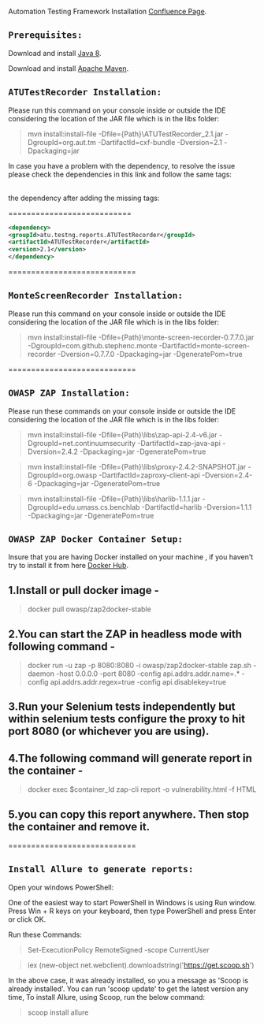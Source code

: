 Automation Testing Framework Installation [Confluence Page](https://cegedimrx.spectrumhosting.net/confluence/display/HEAL/Automation+Testing+Framework+Installation).<br />

## `Prerequisites:`

Download and install [Java 8](https://www.oracle.com/java/technologies/javase/javase-jdk8-downloads.html).<br />

Download and install [Apache Maven](https://maven.apache.org/download.cgi).<br />

## `ATUTestRecorder Installation:`

Please run this command on your console inside or outside the IDE considering the location of the JAR file which is in the libs folder:<br />

> mvn install:install-file -Dfile={Path}\ATUTestRecorder_2.1.jar -DgroupId=org.aut.tm -DartifactId=cxf-bundle -Dversion=2.1 -Dpackaging=jar <br />

In case you have a problem with the dependency, to resolve the issue please check the dependencies in this link and follow the same tags:<br /><br />

the dependency after adding the missing tags:<br />

=========================== <br />
```xml
<dependency>
<groupId>atu.testng.reports.ATUTestRecorder</groupId>
<artifactId>ATUTestRecorder</artifactId>
<version>2.1</version> 
</dependency>
```
============================<br />

## `MonteScreenRecorder Installation:`

Please run this command on your console inside or outside the IDE considering the location of the JAR file which is in the libs folder:<br />

> mvn install:install-file -Dfile={Path}\monte-screen-recorder-0.7.7.0.jar -DgroupId=com.github.stephenc.monte -DartifactId=monte-screen-recorder -Dversion=0.7.7.0 -Dpackaging=jar -DgeneratePom=true <br />

============================<br />
## `OWASP ZAP Installation:`
Please run these commands on your console inside or outside the IDE considering the location of the JAR file which is in the libs folder:<br />

> mvn install:install-file -Dfile={Path}\libs\zap-api-2.4-v6.jar -DgroupId=net.continuumsecurity -DartifactId=zap-java-api -Dversion=2.4.2  -Dpackaging=jar -DgeneratePom=true <br />

> mvn install:install-file -Dfile={Path}\libs\proxy-2.4.2-SNAPSHOT.jar -DgroupId=org.owasp -DartifactId=zaproxy-client-api -Dversion=2.4-6  -Dpackaging=jar -DgeneratePom=true <br />

> mvn install:install-file -Dfile={Path}\libs\harlib-1.1.1.jar -DgroupId=edu.umass.cs.benchlab -DartifactId=harlib -Dversion=1.1.1  -Dpackaging=jar -DgeneratePom=true <br />

## `OWASP ZAP Docker Container Setup:`
Insure that you are having Docker installed on your machine , if you haven't try to install it from here [Docker Hub](https://hub.docker.com/editions/community/docker-ce-desktop-windows/).<br />


## 1.Install or pull docker image -<br />
> docker pull owasp/zap2docker-stable <br />

## 2.You can start the ZAP in headless mode with following command - <br />
> docker run -u zap -p 8080:8080 -i owasp/zap2docker-stable zap.sh -daemon -host 0.0.0.0 -port 8080 -config api.addrs.addr.name=.* -config api.addrs.addr.regex=true -config api.disablekey=true <br />

## 3.Run your Selenium tests independently but within selenium tests configure the proxy to hit port 8080 (or whichever you are using). <br />

## 4.The following command will generate report in the container -
> docker exec $container_Id zap-cli report -o vulnerability.html -f HTML <br />

## 5.you can copy this report anywhere. Then stop the container and remove it.
============================<br />

## `Install Allure to generate reports:`

Open your windows PowerShell:<br />

One of the easiest way to start PowerShell in Windows is using Run window. Press Win + R keys on your keyboard, then type PowerShell and press Enter or click OK.<br />

Run these Commands:<br />

> Set-ExecutionPolicy RemoteSigned -scope CurrentUser <br />

> iex (new-object net.webclient).downloadstring('https://get.scoop.sh') <br />

In the above case, it was already installed, so you a message as 'Scoop is already installed'. You can run 'scoop update' to get the latest version any time, To install Allure, using Scoop, run the below command:<br />

> scoop install allure <br />